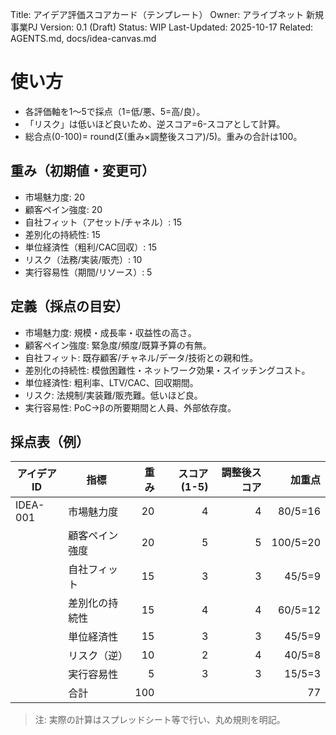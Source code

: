 Title: アイデア評価スコアカード（テンプレート）
Owner: アライブネット 新規事業PJ
Version: 0.1 (Draft)
Status: WIP
Last-Updated: 2025-10-17
Related: AGENTS.md, docs/idea-canvas.md

# 使い方
- 各評価軸を1〜5で採点（1=低/悪、5=高/良）。
- 「リスク」は低いほど良いため、逆スコア=6-スコアとして計算。
- 総合点(0-100)= round(Σ(重み×調整後スコア)/5)。重みの合計は100。

## 重み（初期値・変更可）
- 市場魅力度: 20
- 顧客ペイン強度: 20
- 自社フィット（アセット/チャネル）: 15
- 差別化の持続性: 15
- 単位経済性（粗利/CAC回収）: 15
- リスク（法務/実装/販売）: 10
- 実行容易性（期間/リソース）: 5

## 定義（採点の目安）
- 市場魅力度: 規模・成長率・収益性の高さ。
- 顧客ペイン強度: 緊急度/頻度/既算予算の有無。
- 自社フィット: 既存顧客/チャネル/データ/技術との親和性。
- 差別化の持続性: 模倣困難性・ネットワーク効果・スイッチングコスト。
- 単位経済性: 粗利率、LTV/CAC、回収期間。
- リスク: 法規制/実装難/販売難。低いほど良。
- 実行容易性: PoC→βの所要期間と人員、外部依存度。

## 採点表（例）
| アイデアID | 指標 | 重み | スコア(1-5) | 調整後スコア | 加重点 |
|---|---|---:|---:|---:|---:|
| IDEA-001 | 市場魅力度 | 20 | 4 | 4 | 80/5=16 |
|  | 顧客ペイン強度 | 20 | 5 | 5 | 100/5=20 |
|  | 自社フィット | 15 | 3 | 3 | 45/5=9 |
|  | 差別化の持続性 | 15 | 4 | 4 | 60/5=12 |
|  | 単位経済性 | 15 | 3 | 3 | 45/5=9 |
|  | リスク（逆） | 10 | 2 | 4 | 40/5=8 |
|  | 実行容易性 | 5 | 3 | 3 | 15/5=3 |
|  | 合計 | 100 |  |  | 77 |

> 注: 実際の計算はスプレッドシート等で行い、丸め規則を明記。

